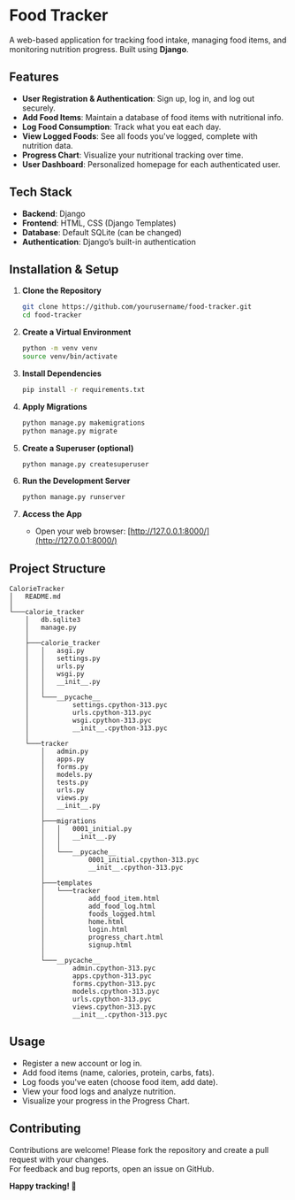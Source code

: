 # Food Tracker

A web-based application for tracking food intake, managing food items, and monitoring nutrition progress. Built using **Django**.

## Features

- **User Registration & Authentication**: Sign up, log in, and log out securely.
- **Add Food Items**: Maintain a database of food items with nutritional info.
- **Log Food Consumption**: Track what you eat each day.
- **View Logged Foods**: See all foods you've logged, complete with nutrition data.
- **Progress Chart**: Visualize your nutritional tracking over time.
- **User Dashboard**: Personalized homepage for each authenticated user.

## Tech Stack

- **Backend**: Django
- **Frontend**: HTML, CSS (Django Templates)
- **Database**: Default SQLite (can be changed)
- **Authentication**: Django’s built-in authentication

## Installation & Setup

1. **Clone the Repository**
   ```sh
   git clone https://github.com/yourusername/food-tracker.git
   cd food-tracker
   ```

2. **Create a Virtual Environment**
   ```sh
   python -m venv venv
   source venv/bin/activate  
   ```

3. **Install Dependencies**
   ```sh
   pip install -r requirements.txt
   ```

4. **Apply Migrations**
   ```sh
   python manage.py makemigrations
   python manage.py migrate
   ```

5. **Create a Superuser (optional)**
   ```sh
   python manage.py createsuperuser
   ```

6. **Run the Development Server**
   ```sh
   python manage.py runserver
   ```

7. **Access the App**
   - Open your web browser: [http://127.0.0.1:8000/](http://127.0.0.1:8000/)

## Project Structure

```
CalorieTracker
│   README.md
│
└───calorie_tracker
    │   db.sqlite3
    │   manage.py
    │
    ├───calorie_tracker
    │   │   asgi.py
    │   │   settings.py
    │   │   urls.py
    │   │   wsgi.py
    │   │   __init__.py
    │   │
    │   └───__pycache__
    │           settings.cpython-313.pyc
    │           urls.cpython-313.pyc
    │           wsgi.cpython-313.pyc
    │           __init__.cpython-313.pyc
    │
    └───tracker
        │   admin.py
        │   apps.py
        │   forms.py
        │   models.py
        │   tests.py
        │   urls.py
        │   views.py
        │   __init__.py
        │
        ├───migrations
        │   │   0001_initial.py
        │   │   __init__.py
        │   │
        │   └───__pycache__
        │           0001_initial.cpython-313.pyc
        │           __init__.cpython-313.pyc
        │
        ├───templates
        │   └───tracker
        │           add_food_item.html
        │           add_food_log.html
        │           foods_logged.html
        │           home.html
        │           login.html
        │           progress_chart.html
        │           signup.html
        │
        └───__pycache__
                admin.cpython-313.pyc
                apps.cpython-313.pyc
                forms.cpython-313.pyc
                models.cpython-313.pyc
                urls.cpython-313.pyc
                views.cpython-313.pyc
                __init__.cpython-313.pyc
```

## Usage

- Register a new account or log in.
- Add food items (name, calories, protein, carbs, fats).
- Log foods you've eaten (choose food item, add date).
- View your food logs and analyze nutrition.
- Visualize your progress in the Progress Chart.

## Contributing

Contributions are welcome! Please fork the repository and create a pull request with your changes.  
For feedback and bug reports, open an issue on GitHub.


**Happy tracking! 🍎**